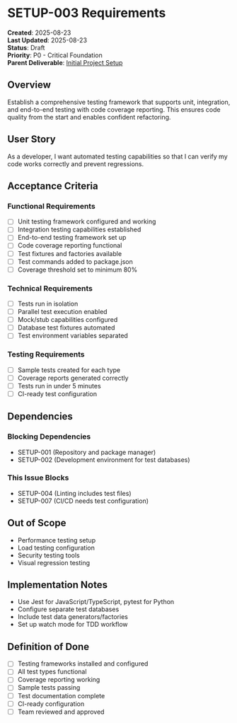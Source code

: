 # SETUP-003 Requirements

**Created**: 2025-08-23  
**Last Updated**: 2025-08-23  
**Status**: Draft  
**Priority**: P0 - Critical Foundation  
**Parent Deliverable**: [Initial Project Setup](../../../README.md)

## Overview

Establish a comprehensive testing framework that supports unit, integration, and end-to-end testing with code coverage reporting. This ensures code quality from the start and enables confident refactoring.

## User Story

As a developer, I want automated testing capabilities so that I can verify my code works correctly and prevent regressions.

## Acceptance Criteria

### Functional Requirements

- [ ] Unit testing framework configured and working
- [ ] Integration testing capabilities established
- [ ] End-to-end testing framework set up
- [ ] Code coverage reporting functional
- [ ] Test fixtures and factories available
- [ ] Test commands added to package.json
- [ ] Coverage threshold set to minimum 80%

### Technical Requirements

- [ ] Tests run in isolation
- [ ] Parallel test execution enabled
- [ ] Mock/stub capabilities configured
- [ ] Database test fixtures automated
- [ ] Test environment variables separated

### Testing Requirements

- [ ] Sample tests created for each type
- [ ] Coverage reports generated correctly
- [ ] Tests run in under 5 minutes
- [ ] CI-ready test configuration

## Dependencies

### Blocking Dependencies

- SETUP-001 (Repository and package manager)
- SETUP-002 (Development environment for test databases)

### This Issue Blocks

- SETUP-004 (Linting includes test files)
- SETUP-007 (CI/CD needs test configuration)

## Out of Scope

- Performance testing setup
- Load testing configuration
- Security testing tools
- Visual regression testing

## Implementation Notes

- Use Jest for JavaScript/TypeScript, pytest for Python
- Configure separate test databases
- Include test data generators/factories
- Set up watch mode for TDD workflow

## Definition of Done

- [ ] Testing frameworks installed and configured
- [ ] All test types functional
- [ ] Coverage reporting working
- [ ] Sample tests passing
- [ ] Test documentation complete
- [ ] CI-ready configuration
- [ ] Team reviewed and approved